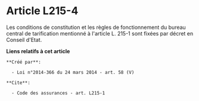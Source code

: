 # Article L215-4

Les conditions de constitution et les règles de fonctionnement du bureau central de tarification mentionné à l'article L.
215-1 sont fixées par décret en Conseil d'Etat.

**Liens relatifs à cet article**

	**Créé par**:

	  - Loi n°2014-366 du 24 mars 2014 - art. 58 (V)

	**Cite**:

	  - Code des assurances - art. L215-1
